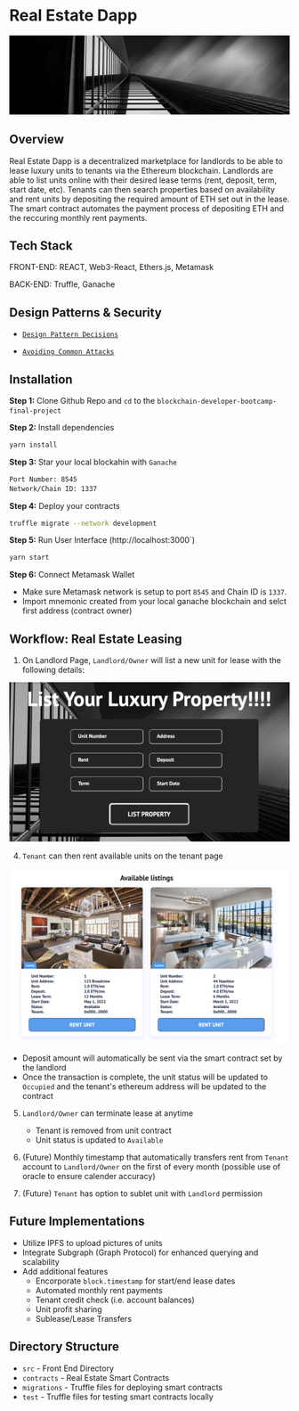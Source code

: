 # Real Estate Dapp

![Real Estate Image](/src/images/banners/hero-image-inner.jpeg)

## Overview

Real Estate Dapp is a decentralized marketplace for landlords to be able to lease luxury units to tenants via the Ethereum blockchain. Landlords are able to list units online with their desired lease terms (rent, deposit, term, start date, etc). Tenants can then search properties based on availability and rent units by depositing the required amount of ETH set out in the lease. The smart contract automates the payment process of depositing ETH and the reccuring monthly rent payments.

## Tech Stack

FRONT-END: REACT, Web3-React, Ethers.js, Metamask

BACK-END: Truffle, Ganache

## Design Patterns & Security

- [`Design Pattern Decisions`](design-patter-decision.md)

- [`Avoiding Common Attacks`](avoiding_common_attacks.md)

## Installation

**Step 1:** Clone Github Repo and `cd` to the `blockchain-developer-bootcamp-final-project`

**Step 2:** Install dependencies

```Bash
yarn install
```

**Step 3:** Star your local blockahin with `Ganache`

```Bash
Port Number: 8545
Network/Chain ID: 1337
```

**Step 4:** Deploy your contracts

```bash
truffle migrate --network development
```

**Step 5:** Run User Interface (http://localhost:3000`)

```bash
yarn start
```

**Step 6:** Connect Metamask Wallet

- Make sure Metamask network is setup to port `8545` and Chain ID is `1337`.
- Import mnemonic created from your local ganache blockchain and selct first address (contract owner)

## Workflow: Real Estate Leasing

1. On Landlord Page, `Landlord/Owner` will list a new unit for lease with the following details:

![Add Unit](/src/images/AddUnit.png)

4. `Tenant` can then rent available units on the tenant page

![Rent Unit](/src/images/RentUnit.png)

- Deposit amount will automatically be sent via the smart contract set by the landlord
- Once the transaction is complete, the unit status will be updated to `Occupied` and the tenant's ethereum address will be updated to the contract

5. `Landlord/Owner` can terminate lease at anytime

   - Tenant is removed from unit contract
   - Unit status is updated to `Available`

6. (Future) Monthly timestamp that automatically transfers rent from `Tenant` account to `Landlord/Owner` on the first of every month (possible use of oracle to ensure calender accuracy)

7. (Future) `Tenant` has option to sublet unit with `Landlord` permission

## Future Implementations

- Utilize IPFS to upload pictures of units
- Integrate Subgraph (Graph Protocol) for enhanced querying and scalability
- Add additional features
  - Encorporate `block.timestamp` for start/end lease dates
  - Automated monthly rent payments
  - Tenant credit check (i.e. account balances)
  - Unit profit sharing
  - Sublease/Lease Transfers

## Directory Structure

- `src` - Front End Directory
- `contracts` - Real Estate Smart Contracts
- `migrations` - Truffle files for deploying smart contracts
- `test` - Truffle files for testing smart contracts locally

